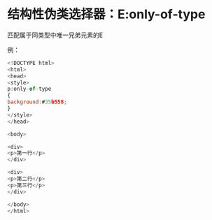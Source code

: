 # 结构性伪类选择器：E:only-of-type

匹配属于同类型中唯一兄弟元素的E

例：

```javascript
<!DOCTYPE html>
<html>
<head>
<style>
p:only-of-type
{
background:#35b558;
}
</style>
</head>

<body>

<div>
<p>第一行</p>
</div>

<div>
<p>第二行</p>
<p>第三行</p>
</div>

</body>
</html>
```